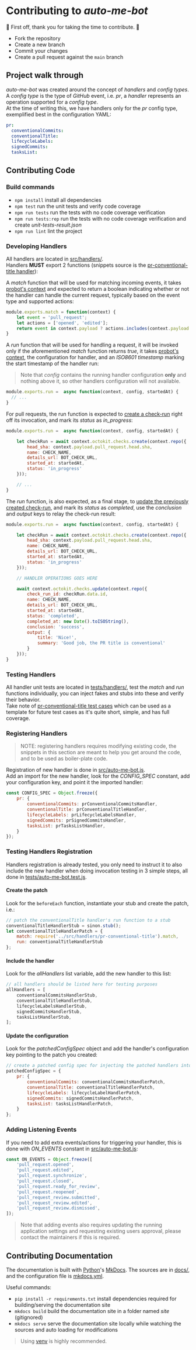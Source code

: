# Contributing to <em>auto-me-bot</em>

:clap: First off, thank you for taking the time to contribute. :clap:

- Fork the repository
- Create a new branch
- Commit your changes
- Create a pull request against the `main` branch

## Project walk through

*auto-me-bot* was created around the concept of *handlers* and *config types*.<br/>
A *config type* is the type of *GitHub* event, i.e. *pr*, a *handler* represents an operation supported for a *config type*.<br/>
At the time of writing this, we have handlers only for the *pr* config type, exemplified best in the configuration YAML:

```yaml
pr:
  conventionalCommits:
  conventionalTitle:
  lifecycleLabels:
  signedCommits:
  tasksList:
```

## Contributing Code

### Build commands

- `npm install` install all dependencies
- `npm test` run the unit tests and verify code coverage
- `npm run tests` run the tests with no code coverage verification
- `npm run tests:rep` run the tests with no code coverage verification and create *unit-tests-result.json*
- `npm run lint` lint the project

### Developing Handlers

All handlers are located in [src/handlers/](https://github.com/TomerFi/auto-me-bot/tree/main/src/handlers).<br/>
Handlers **MUST** export 2 functions (snippets source is the [pr-conventional-title handler](https://github.com/TomerFi/auto-me-bot/blob/main/src/handlers/pr-conventional-title.js)):

A *match* function that will be used for matching incoming events, it takes [probot's context](https://probot.github.io/api/latest/classes/context.Context.html) and expected to return a boolean indicating whether or not the handler can handle the current request, typically based on the event type and supported actions:

```javascript
module.exports.match = function(context) {
    let event = 'pull_request';
    let actions = ['opened', 'edited'];
    return event in context.payload ? actions.includes(context.payload.action) : false;
}
```

A *run* function that will be used for handling a request, it will be invoked only if the aforementioned *match* function returns *true*, it takes [probot's context](https://probot.github.io/api/latest/classes/context.Context.html), the configuration for handler, and an *ISO8601 timestamp* marking the start timestamp of the handler run:

> Note that *config* contains the running handler configuration **only** and nothing above it, so other handlers configuration will not available.

```javascript
module.exports.run =  async function(context, config, startedAt) {
  // ...
}
```

For pull requests, the run function is expected to [create a check-run](https://docs.github.com/en/rest/checks/runs#create-a-check-run) right off its invocation, and mark its *status* as *in_progress*:

```javascript
module.exports.run =  async function(context, config, startedAt) {

    let checkRun = await context.octokit.checks.create(context.repo({
        head_sha: context.payload.pull_request.head.sha,
        name: CHECK_NAME,
        details_url: BOT_CHECK_URL,
        started_at: startedAt,
        status: 'in_progress'
    }));

    // ...
}
```

The *run* function, is also expected, as a final stage, to [update the previously created check-run](https://docs.github.com/en/rest/checks/runs#update-a-check-run), and mark its *status* as *completed*, use the *conclusion* and *output* keys to relay the check-run result:

```javascript
module.exports.run =  async function(context, config, startedAt) {

    let checkRun = await context.octokit.checks.create(context.repo({
        head_sha: context.payload.pull_request.head.sha,
        name: CHECK_NAME,
        details_url: BOT_CHECK_URL,
        started_at: startedAt,
        status: 'in_progress'
    }));

    // HANDLER OPERATIONS GOES HERE

    await context.octokit.checks.update(context.repo({
        check_run_id: checkRun.data.id,
        name: CHECK_NAME,
        details_url: BOT_CHECK_URL,
        started_at: startedAt,
        status: 'completed',
        completed_at: new Date().toISOString(),
        conclusion: 'success',
        output: {
            title: 'Nice!',
            summary: 'Good job, the PR title is conventional'
        }
    }));
}
```

### Testing Handlers

All handler unit tests are located in [tests/handlers/](https://github.com/TomerFi/auto-me-bot/tree/main/tests/handlers), test the *match* and *run* functions individually, you can inject fakes and stubs into these and verify their behavior.<br/>
Take note of [pr-conventional-title test cases](https://github.com/TomerFi/auto-me-bot/blob/main/tests/handlers/pr-conventional-title.test.js) which can be used as a template for future test cases as it's quite short, simple, and has full coverage.

### Registering Handlers

> NOTE: registering handlers requires modifying existing code, the snippets in this section are meant to help you get around the code, and to be used as boiler-plate code.

Registration of new handler is done in [src/auto-me-bot.js](https://github.com/TomerFi/auto-me-bot/blob/main/src/auto-me-bot.js).<br/>
Add an import for the new handler, look for the *CONFIG_SPEC* constant, add your configuration key, and point it the imported handler:

```javascript
const CONFIG_SPEC = Object.freeze({
    pr: {
        conventionalCommits: prConventionalCommitsHandler,
        conventionalTitle: prConventionalTitleHandler,
        lifecycleLabels: prLifecycleLabelsHandler,
        signedCommits: prSignedCommitsHandler,
        tasksList: prTasksListHandler,
    }
});
```

### Testing Handlers Registration

Handlers registration is already tested, you only need to instruct it to also include the new handler when doing invocation testing in 3 simple steps, all done in [tests/auto-me-bot.test.js](https://github.com/TomerFi/auto-me-bot/blob/main/tests/auto-me-bot.test.js).

#### Create the patch

Look for the `beforeEach` function, instantiate your stub and create the patch, i.e.:

```javascript
// patch the conventionalTitle handler's run function to a stub
conventionalTitleHandlerStub = sinon.stub();
let conventionalTitleHandlerPatch = {
    match: require('../src/handlers/pr-conventional-title').match,
    run: conventionalTitleHandlerStub
};
```

#### Include the handler

Look for the *allHandlers* list variable, add the new handler to this list:

```javascript
// all handlers should be listed here for testing purposes
allHandlers = [
    conventionalCommitsHandlerStub,
    conventionalTitleHandlerStub,
    lifecycleLabelsHandlerStub,
    signedCommitsHandlerStub,
    tasksListHandlerStub,
];
```

#### Update the configuration

Look for the *patchedConfigSpec* object and add the handler's configuration key pointing to the patch you created:

```javascript
// create a patched config spec for injecting the patched handlers into the application
patchedConfigSpec = {
    pr: {
        conventionalCommits: conventionalCommitsHandlerPatch,
        conventionalTitle: conventionalTitleHandlerPatch,
        lifecycleLabels: lifecycleLabelHandlerPatch,
        signedCommits: signedCommitsHandlerPatch,
        tasksList: tasksListHandlerPatch,
    }
};
```

### Adding Listening Events

If you need to add extra events/actions for triggering your handler, this is done with *ON_EVENTS* constant in [src/auto-me-bot.js](https://github.com/TomerFi/auto-me-bot/blob/main/src/auto-me-bot.js):

```javascript
const ON_EVENTS = Object.freeze([
    'pull_request.opened',
    'pull_request.edited',
    'pull_request.synchronize',
    'pull_request.closed',
    'pull_request.ready_for_review',
    'pull_request.reopened',
    'pull_request_review.submitted',
    'pull_request_review.edited',
    'pull_request_review.dismissed',
]);
```

> Note that adding events also requires updating the running application settings and requesting existing users approval, please contact the maintainers if this is required.

## Contributing Documentation

The documentation is built with [Python](https://www.python.org/)'s [MkDocs](https://www.mkdocs.org/).
The sources are in [docs/](https://github.com/TomerFi/auto-me-bot/tree/main/docs), and the configuration file is [mkdocs.yml](https://github.com/TomerFi/auto-me-bot/blob/main/mkdocs.yml).

Useful commands:

- `pip install -r requirements.txt` install dependencies required for building/serving the documentation site
- `mkdocs build` build the documentation site in a folder named *site* (gitignored)
- `mkdocs serve` serve the documentation site locally while watching the sources and auto loading for modifications

> Using [venv](https://docs.python.org/3/tutorial/venv.html) is highly recommended.

